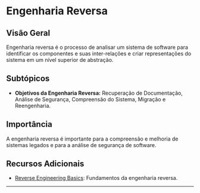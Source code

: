 # Engenharia Reversa

## Visão Geral
Engenharia reversa é o processo de analisar um sistema de software para identificar os componentes e suas inter-relações e criar representações do sistema em um nível superior de abstração.

## Subtópicos
- **Objetivos da Engenharia Reversa:** Recuperação de Documentação, Análise de Segurança, Compreensão do Sistema, Migração e Reengenharia.

## Importância
A engenharia reversa é importante para a compreensão e melhoria de sistemas legados e para a análise de segurança de software.

## Recursos Adicionais
- [Reverse Engineering Basics](https://www.reversinglabs.com): Fundamentos da engenharia reversa.

---
